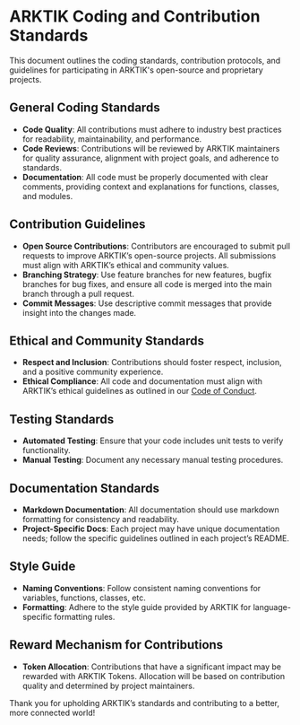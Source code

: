 # ARKTIK Coding and Contribution Standards

This document outlines the coding standards, contribution protocols, and guidelines for participating in ARKTIK's open-source and proprietary projects.

## General Coding Standards
- **Code Quality**: All contributions must adhere to industry best practices for readability, maintainability, and performance.
- **Code Reviews**: Contributions will be reviewed by ARKTIK maintainers for quality assurance, alignment with project goals, and adherence to standards.
- **Documentation**: All code must be properly documented with clear comments, providing context and explanations for functions, classes, and modules.

## Contribution Guidelines
- **Open Source Contributions**: Contributors are encouraged to submit pull requests to improve ARKTIK’s open-source projects. All submissions must align with ARKTIK’s ethical and community values.
- **Branching Strategy**: Use feature branches for new features, bugfix branches for bug fixes, and ensure all code is merged into the main branch through a pull request.
- **Commit Messages**: Use descriptive commit messages that provide insight into the changes made.

## Ethical and Community Standards
- **Respect and Inclusion**: Contributions should foster respect, inclusion, and a positive community experience.
- **Ethical Compliance**: All code and documentation must align with ARKTIK’s ethical guidelines as outlined in our [Code of Conduct](CODE_OF_CONDUCT.md).

## Testing Standards
- **Automated Testing**: Ensure that your code includes unit tests to verify functionality.
- **Manual Testing**: Document any necessary manual testing procedures.

## Documentation Standards
- **Markdown Documentation**: All documentation should use markdown formatting for consistency and readability.
- **Project-Specific Docs**: Each project may have unique documentation needs; follow the specific guidelines outlined in each project’s README.

## Style Guide
- **Naming Conventions**: Follow consistent naming conventions for variables, functions, classes, etc.
- **Formatting**: Adhere to the style guide provided by ARKTIK for language-specific formatting rules.

## Reward Mechanism for Contributions
- **Token Allocation**: Contributions that have a significant impact may be rewarded with ARKTIK Tokens. Allocation will be based on contribution quality and determined by project maintainers.

Thank you for upholding ARKTIK’s standards and contributing to a better, more connected world!
